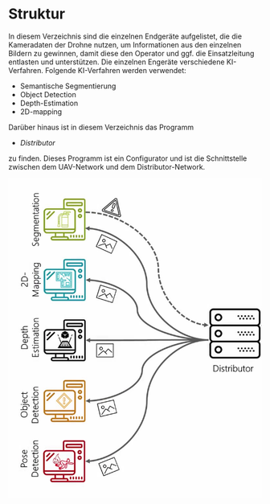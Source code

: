 # Struktur
In diesem Verzeichnis sind die einzelnen Endgeräte aufgelistet, die die Kameradaten der Drohne nutzen, um Informationen aus den einzelnen Bildern zu gewinnen, damit diese den Operator und ggf. die Einsatzleitung entlasten und unterstützen. Die einzelnen Engeräte verschiedene KI-Verfahren.
Folgende KI-Verfahren werden verwendet:
* Semantische Segmentierung
* Object Detection
* Depth-Estimation
* 2D-mapping

Darüber hinaus ist in diesem Verzeichnis das Programm 
* *Distributor*

zu finden. Dieses Programm ist ein Configurator und ist die Schnittstelle zwischen dem UAV-Network und dem Distributor-Network.

![GitHub Logo](distributor.png)
